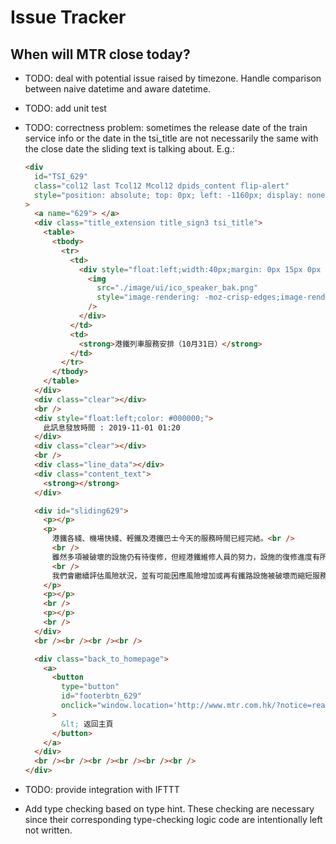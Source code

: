 # Issue Tracker

## When will MTR close today?

- TODO: deal with potential issue raised by timezone. Handle comparison between naive datetime and aware datetime.

- TODO: add unit test

- TODO: correctness problem: sometimes the release date of the train service info or the date in the tsi_title are not necessarily the same with the close date the sliding text is talking about. E.g.:

  ```html
  <div
    id="TSI_629"
    class="col12 last Tcol12 Mcol12 dpids_content flip-alert"
    style="position: absolute; top: 0px; left: -1160px; display: none; z-index: 2; opacity: 1; width: 100%;"
  >
    <a name="629"> </a>
    <div class="title_extension title_sign3 tsi_title">
      <table>
        <tbody>
          <tr>
            <td>
              <div style="float:left;width:40px;margin: 0px 15px 0px 15px;">
                <img
                  src="./image/ui/ico_speaker_bak.png"
                  style="image-rendering: -moz-crisp-edges;image-rendering: -o-crisp-edges;image-rendering: -webkit-optimize-contrast;-ms-interpolation-mode: nearest-neighbor;"
                />
              </div>
            </td>
            <td>
              <strong>港鐵列車服務安排（10月31日）</strong>
            </td>
          </tr>
        </tbody>
      </table>
    </div>
    <div class="clear"></div>
    <br />
    <div style="float:left;color: #000000;">
      此訊息發放時間 : 2019-11-01 01:20
    </div>
    <div class="clear"></div>
    <br />
    <div class="line_data"></div>
    <div class="content_text">
      <strong></strong>
    </div>

    <div id="sliding629">
      <p></p>
      <p>
        港鐵各綫、機場快綫、輕鐵及港鐵巴士今天的服務時間已經完結。<br />
        <br />
        雖然多項被破壞的設施仍有待復修，但經港鐵維修人員的努力，設施的復修進度有所改善，而與相關政府部門進行風險評估後，明天(11月1日)港鐵各綫(機場快綫除外)、輕鐵及港鐵巴士服務將於晚上11時結束。<br />
        <br />
        我們會繼續評估風險狀況，並有可能因應風險增加或再有鐵路設施被破壞而縮短服務時間。
      </p>
      <p></p>
      <br />
      <p></p>
      <br />
    </div>
    <br /><br /><br /><br />

    <div class="back_to_homepage">
      <a>
        <button
          type="button"
          id="footerbtn_629"
          onclick="window.location='http://www.mtr.com.hk/?notice=read&amp;gLang=C';"
        >
          &lt; 返回主頁
        </button>
      </a>
    </div>
    <br /><br /><br /><br /><br /><br />
  </div>
  ```

- TODO: provide integration with IFTTT

- Add type checking based on type hint. These checking are necessary since their corresponding type-checking logic code are intentionally left not written.
